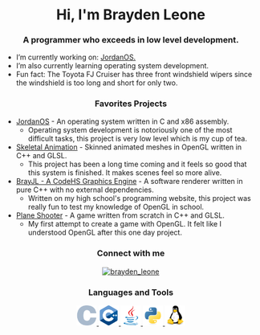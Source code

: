 <h1 align="center">Hi, I'm Brayden Leone</h1>
<h3 align="center">A programmer who exceeds in low level development.</h3>

- I’m currently working on: [JordanOS.](https://github.com/BJL156/JordanOS)
- I’m also currently learning operating system development.
- Fun fact: The Toyota FJ Cruiser has three front windshield wipers since the windshield is too long and short for only two.


<h3 align="center">Favorites Projects</h3>

<ul align="left">
  <li><a href="https://github.com/BJL156/JordanOS">JordanOS</a> - An operating system written in C and x86 assembly.
    <ul>
      <li>Operating system development is notoriously one of the most difficult tasks, this project is very low level which is my cup of tea.</li>
    </ul>
  </li>
  <li><a href="https://github.com/BJL156/Skeletal-Animation">Skeletal Animation</a> - Skinned animated meshes in OpenGL written in C++ and GLSL.
    <ul>
      <li>This project has been a long time coming and it feels so good that this system is finished. It makes scenes feel so more alive.</li>
    </ul>
  </li>
  <li><a href="https://github.com/BJL156/School-Graphics-Engine/">BrayJL - A CodeHS Graphics Engine</a> - A software renderer written in pure C++ with no external dependencies.
    <ul>
      <li>Written on my high school's programming website, this project was really fun to test my knowledge of OpenGL in school.</li>
    </ul>
  </li>
  <li><a href="https://github.com/BJL156/Plane-Shooter">Plane Shooter</a> - A game written from scratch in C++ and GLSL.
    <ul>
      <li>My first attempt to create a game with OpenGL. It felt like I understood OpenGL after this one day project.</li>
    </ul>
  </li>
</ul>

<h3 align="center">Connect with me</h3>
<p align="center">
<a href="https://www.youtube.com/@brayden_leone" target="blank"><img align="center" src="https://raw.githubusercontent.com/rahuldkjain/github-profile-readme-generator/master/src/images/icons/Social/youtube.svg" alt="brayden_leone" height="30" width="40" /></a>
</p>

<h3 align="center">Languages and Tools</h3>
<p align="center"> <a href="https://www.cprogramming.com/" target="_blank" rel="noreferrer"> <img src="https://raw.githubusercontent.com/devicons/devicon/master/icons/c/c-original.svg" alt="c" width="40" height="40"/> </a> <a href="https://www.w3schools.com/cpp/" target="_blank" rel="noreferrer"> <img src="https://raw.githubusercontent.com/devicons/devicon/master/icons/cplusplus/cplusplus-original.svg" alt="cplusplus" width="40" height="40"/> </a> <a href="https://www.java.com" target="_blank" rel="noreferrer"> <img src="https://raw.githubusercontent.com/devicons/devicon/master/icons/java/java-original.svg" alt="java" width="40" height="40"/> </a> <a href="https://www.linux.org/" target="_blank" rel="noreferrer"> <img src="https://raw.githubusercontent.com/devicons/devicon/master/icons/python/python-original.svg" alt="python" width="40" height="40"/> <img src="https://raw.githubusercontent.com/devicons/devicon/master/icons/linux/linux-original.svg" alt="linux" width="40" height="40"/> </a> <a href="https://www.python.org" target="_blank" rel="noreferrer"></a> </p>
